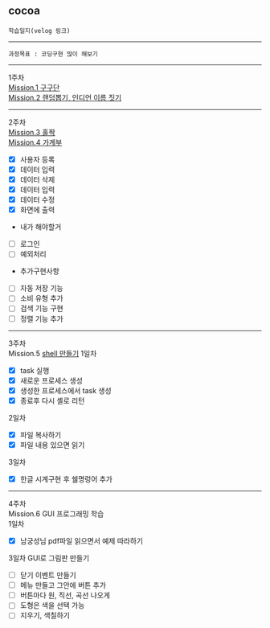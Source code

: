## cocoa
`학습일지(velog 링크)`
___
`과정목표 : 코딩구현 많이 해보기`
___

1주차   
[Mission.1 구구단](https://velog.io/@taehyun_96/Misson.1-%EA%B5%AC%EA%B5%AC%EB%8B%A8)   
[Mission.2 랜덤뽑기, 인디언 이름 짓기](https://velog.io/@taehyun_96/Mission2)
***
2주차   
[Mission.3 홀짝](https://velog.io/@taehyun_96/2%EC%A3%BC%EC%B0%A8-Mission1)   
[Mission.4 가계부](https://velog.io/@taehyun_96/Mission-%EA%B0%80%EA%B3%84%EB%B6%80)   
 - [x] 사용자 등록   
 - [x] 데이터 입력
 - [x] 데이터 삭제
 - [x] 데이터 입력
 - [x] 데이터 수정
 - [x] 화면에 출력   
 - 내가 해야할거
 - [ ] 로그인
 - [ ] 예외처리
 - 추가구현사항
 - [ ] 자동 저장 기능
 - [ ] 소비 유형 추가
 - [ ] 검색 기능 구현
 - [ ] 정렬 기능 추가
___
 3주차   
 Mission.5 [shell 만들기](https://velog.io/@taehyun_96/Mission.5-%EC%B6%94%EA%B0%80%EA%B5%AC%ED%98%84)
1일차
 - [x] task 실행
 - [x] 새로운 프로세스 생성
 - [x] 생성한 프로세스에서 task 생성
 - [x] 종료후 다시 셸로 리턴   

2일차
 - [x] 파일 복사하기
 - [x] 파일 내용 있으면 읽기  

3일차
 - [x] 한글 시계구현 후 쉘명렁어 추가
___
 4주차   
 Mission.6 GUI 프로그래밍 학습   
 1일차   
 - [x] 남궁성님 pdf파일 읽으면서 예제 따라하기   

3일차 GUI로 그림판 만들기
 - [ ] 닫기 이벤트 만들기
 - [ ] 메뉴 만들고 그안에 버튼 추가
 - [ ] 버튼마다 원, 직선, 곡선 나오게
 - [ ] 도형은 색을 선택 가능
 - [ ] 지우기, 색칠하기